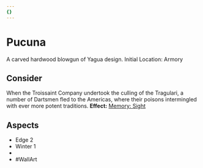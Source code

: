 ```yaml
---
{}
---
```

# Pucuna
A carved hardwood blowgun of Yagua design.
Initial Location: Armory
## Consider
When the Troissaint Company undertook the culling of the Tragulari, a number of Dartsmen fled to the Americas, where their poisons intermingled with ever more potent traditions.
**Effect:** [Memory: Sight](https://uadaf.theevilroot.xyz/rowenarium/elements/mem.sight)
## Aspects
- Edge 2
- Winter 1
-  
- #WallArt